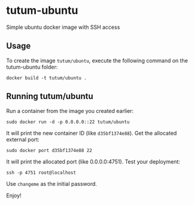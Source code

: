 tutum-ubuntu
============

Simple ubuntu docker image with SSH access


Usage
-----

To create the image `tutum/ubuntu`, execute the following command on the tutum-ubuntu folder:

	docker build -t tutum/ubuntu .


Running tutum/ubuntu
--------------------

Run a container from the image you created earlier:

	sudo docker run -d -p 0.0.0.0::22 tutum/ubuntu


It will print the new container ID (like `d35bf1374e88`). Get the allocated external port:

	sudo docker port d35bf1374e88 22


It will print the allocated port (like 0.0.0.0:4751). Test your deployment:

	ssh -p 4751 root@localhost

Use `changeme` as the initial password.

Enjoy!

